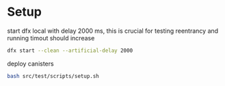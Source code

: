 # Setup

start dfx local with delay 2000 ms, this is crucial for testing reentrancy and running timout should increase

```bash
dfx start --clean --artificial-delay 2000
```

deploy canisters

```bash
bash src/test/scripts/setup.sh
```
